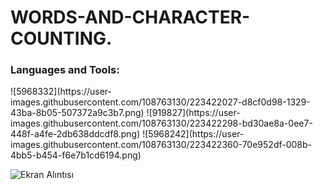 # WORDS-AND-CHARACTER-COUNTING.

<h3 align="left">Languages and Tools:</h3>
![5968332](https://user-images.githubusercontent.com/108763130/223422027-d8cf0d98-1329-43ba-8b05-507372a9c3b7.png)
![919827](https://user-images.githubusercontent.com/108763130/223422298-bd30ae8a-0ee7-448f-a4fe-2db638ddcdf8.png)
![5968242](https://user-images.githubusercontent.com/108763130/223422360-70e952df-008b-4bb5-b454-f6e7b1cd6194.png)


![Ekran Alıntısı](https://user-images.githubusercontent.com/108763130/223418211-6fd160d2-6ead-4682-b9ff-8b8f607e6d80.PNG)
